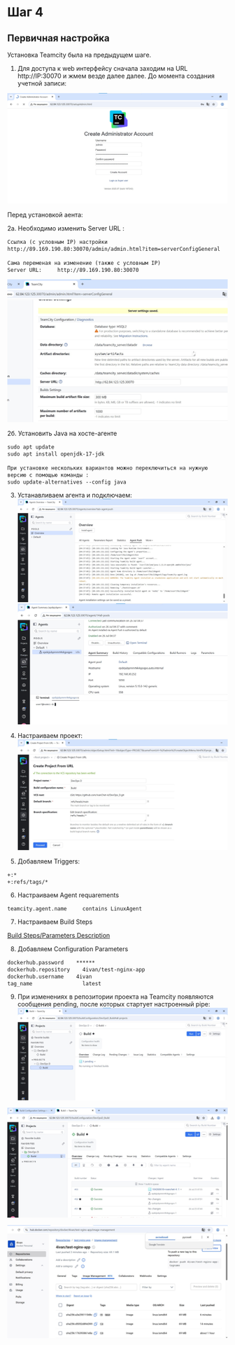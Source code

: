 # Шаг 4
## Первичная настройка

Установка Teamcity была на предыдущем шаге.
1. Для доступа к web интерфейсу сначала заходим на URL http://IP:30070 и жмем везде далее далее.
До момента создания учетной записи:

![Учетная запись](https://github.com/IvanChet-4/DevOps_D/blob/main/images/teamcity/1-1.jpg)


Перед установкой аента:

2а. Необходимо изменить Server URL :

```
Ссылка (с условным IP) настройки
http://89.169.190.80:30070/admin/admin.html?item=serverConfigGeneral

Сама переменая на изменение (также с условным IP)
Server URL: 	http://89.169.190.80:30070
```
![Server URL](https://github.com/IvanChet-4/DevOps_D/blob/main/images/teamcity/1-2.jpg)


2б. Установить Java на хосте-агенте

```
sudo apt update
sudo apt install openjdk-17-jdk

При установке нескольких вариантов можно переключиться на нужную версию с помощью команды :
sudo update-alternatives --config java
```

3. Устанавливаем агента и подключаем:
![Установка Агента](https://github.com/IvanChet-4/DevOps_D/blob/main/images/teamcity/1-3.jpg)
![Терминал Агента](https://github.com/IvanChet-4/DevOps_D/blob/main/images/teamcity/1-4.jpg)

4. Настраиваем проект:
![Настройка проекта](https://github.com/IvanChet-4/DevOps_D/blob/main/images/teamcity/1-5.jpg)

5. Добавляем Triggers:
	
```
+:*
+:refs/tags/*
```
6. Настраиваем Agent requarements

```
teamcity.agent.name 	contains LinuxAgent
```

7. Настраиваем Build Steps

[Build Steps/Parameters Description](https://github.com/IvanChet-4/DevOps_D/blob/main/Teamcity/pipe/pipe)

8. Добавляем Configuration Parameters

```
dockerhub.password 	  ******
dockerhub.repository 	4ivan/test-nginx-app
dockerhub.username 	  4ivan 	
tag_name 	            latest 
```


9. При изменениях в репозитории проекта на Teamcity появляются сообщения pending, после которых стартует настроенный pipe:
![pending из гита об изменении](https://github.com/IvanChet-4/DevOps_D/blob/main/images/teamcity/1-6.jpg)

![Выполнение pipe](https://github.com/IvanChet-4/DevOps_D/blob/main/images/teamcity/1-7.jpg)

![Отображение в DockerHub](https://github.com/IvanChet-4/DevOps_D/blob/main/images/teamcity/1-8.jpg)
